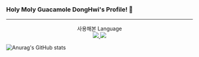 ### Holy Moly Guacamole DongHwi's Profile! 🥑

<!--
**DongHwiCho/DongHwiCho** is a ✨ _special_ ✨ repository because its `README.md` (this file) appears on your GitHub profile.

Here are some ideas to get you started:

- 🔭 I’m currently working on ...
- 🌱 I’m currently learning ...
- 👯 I’m looking to collaborate on ...
- 🤔 I’m looking for help with ...
- 💬 Ask me about ...
- 📫 How to reach me: ...
- 😄 Pronouns: ...
- ⚡ Fun fact: ...
-->

<div align="center">
  <hr>사용해본 Language</hr><br>
  <a href="" target="_blank">
    <img src="https://img.shields.io/badge/Java-007396?style=flat-square&logo=Java&logoColor=white"/>
  </a>
  <a href="" target="_blank">
    <img src="https://img.shields.io/badge/HTML-E34F26?style=flat-square&logo=HTML5&logoColor=white"/>
  </a>
</div>

![Anurag's GitHub stats](https://github-readme-stats.vercel.app/api?username=DongHwiCho&theme=default&show_icons=true)

